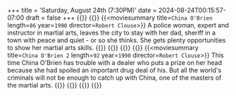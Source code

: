 +++
title = 'Saturday, August 24th (7:30PM)'
date = 2024-08-24T00:15:57-07:00
draft = false
+++
{{<movienight>}}
{{<movie>}}
{{<moviesummary title=`China O'Brien` length=`86` year=`1990` director=`Robert Clouse`>}}
A police woman, expert and instructor in martial arts, leaves the city to stay with her dad, sheriff in a town with peace and quiet - or so she thinks. She gets plenty opportunities to show her martial arts skills.
{{</moviesummary>}}
{{<movietrailer lmtcLf-06PE>}}
{{</movie>}}
{{<movie>}}
{{<moviesummary title=`China O'Brien 2` length=`92` year=`1990` director=`Robert Clouse`>}}
This time China O'Brien has trouble with a dealer who puts a prize on her head because she had spoiled an important drug deal of his. But all the world's criminals will not be enough to catch up with China, one of the masters of the martial arts.
{{</moviesummary>}}
{{<movietrailer F0LvshuhuE0>}}
{{</movie>}}
{{</movienight>}}